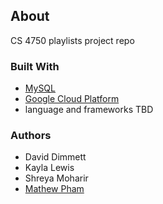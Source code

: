 ## About
CS 4750 playlists project repo

### Built With
* [MySQL](https://www.mysql.com/)
* [Google Cloud Platform](https://cloud.google.com/)
* language and frameworks TBD

### Authors
* David Dimmett
* Kayla Lewis
* Shreya Moharir
* [Mathew Pham](https://github.com/bluewhale540)
